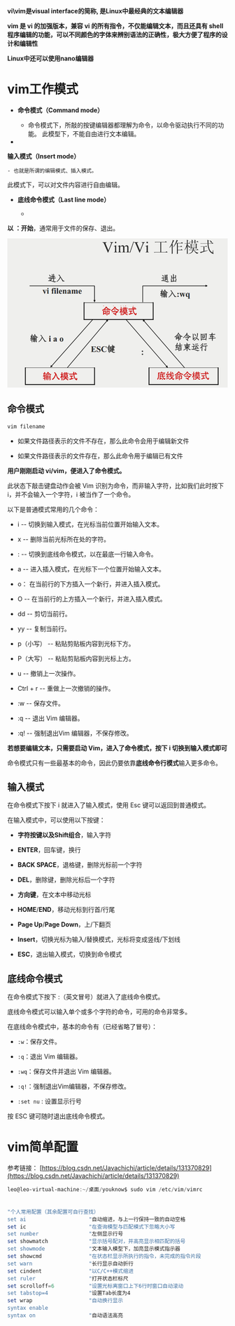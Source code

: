 
**vi\vim是visual interface的简称, 是Linux中最经典的文本编辑器**

**vim 是 vi 的加强版本，兼容 vi 的所有指令，不仅能编辑文本，而且还具有 shell 程序编辑的功能，可以不同颜色的字体来辨别语法的正确性，极大方便了程序的设计和编辑性**



**Linux中还可以使用nano编辑器**

# vim工作模式

- **命令模式（Command mode）**

    - 命令模式下，所敲的按键编辑器都理解为命令，以命令驱动执行不同的功能。
此模型下，不能自由进行文本编辑。

- 
**输入模式（Insert mode）**

    - 也就是所谓的编辑模式、插入模式。
此模式下，可以对文件内容进行自由编辑。

- **底线命令模式（Last line mode）**

    - 
**以  ：开始**，通常用于文件的保存、退出。

![image.png](vim编辑器/image.png)

## 命令模式

```PowerShell
vim filename
```

- 如果文件路径表示的文件不存在，那么此命令会用于编辑新文件

- 如果文件路径表示的文件存在，那么此命令用于编辑已有文件

**用户刚刚启动 vi/vim，便进入了命令模式。**

此状态下敲击键盘动作会被 Vim 识别为命令，而非输入字符，比如我们此时按下 i，并不会输入一个字符，i 被当作了一个命令。

以下是普通模式常用的几个命令：

- i                 -- 切换到输入模式，在光标当前位置开始输入文本。

- x                -- 删除当前光标所在处的字符。

- :                 -- 切换到底线命令模式，以在最底一行输入命令。

- a                -- 进入插入模式，在光标下一个位置开始输入文本。

- o：                在当前行的下方插入一个新行，并进入插入模式。

- O                -- 在当前行的上方插入一个新行，并进入插入模式。

- dd              -- 剪切当前行。

- yy               -- 复制当前行。

- p（小写）   -- 粘贴剪贴板内容到光标下方。

- P（大写）   -- 粘贴剪贴板内容到光标上方。

- u                -- 撤销上一次操作。

- Ctrl + r       -- 重做上一次撤销的操作。

- :w               -- 保存文件。

- :q               -- 退出 Vim 编辑器。

- :q!              -- 强制退出Vim 编辑器，不保存修改。

**若想要编辑文本，只需要启动 Vim，进入了命令模式，按下 i 切换到输入模式即可**

命令模式只有一些最基本的命令，因此仍要依靠**底线命令行模式**输入更多命令。

## 输入模式

在命令模式下按下 i 就进入了输入模式，使用 Esc 键可以返回到普通模式。

在输入模式中，可以使用以下按键：

- **字符按键以及Shift组合**，输入字符

- **ENTER**，回车键，换行

- **BACK SPACE**，退格键，删除光标前一个字符

- **DEL**，删除键，删除光标后一个字符

- **方向键**，在文本中移动光标

- **HOME**/**END**，移动光标到行首/行尾

- **Page Up**/**Page Down**，上/下翻页

- **Insert**，切换光标为输入/替换模式，光标将变成竖线/下划线

- **ESC**，退出输入模式，切换到命令模式

## 底线命令模式

在命令模式下按下 :（英文冒号）就进入了底线命令模式。

底线命令模式可以输入单个或多个字符的命令，可用的命令非常多。

在底线命令模式中，基本的命令有（已经省略了冒号）：

- `:w`：保存文件。

- `:q`：退出 Vim 编辑器。

- `:wq`：保存文件并退出 Vim 编辑器。

- `:q!`：强制退出Vim编辑器，不保存修改。

- `:set nu` : 设置显示行号

按 ESC 键可随时退出底线命令模式。

# vim简单配置

参考链接： [https://blog.csdn.net/Javachichi/article/details/131370829](https://blog.csdn.net/Javachichi/article/details/131370829)

```PowerShell
leo@leo-virtual-machine:~/桌面/youknow$ sudo vim /etc/vim/vimrc


"个人常用配置（其余配置可自行查找）
set ai                    "自动缩进，与上一行保持一致的自动空格
set ic                    "在查询模型与匹配模式下忽略大小写
set number                "左侧显示行号
set showmatch             "显示括号配对，并高亮显示相匹配的括号
set showmode              "文本输入模型下，加亮显示模式指示器
set showcmd               "在状态栏显示所执行的指令，未完成的指令片段
set warn                  "长行显示自动折行
set cindent               "以C/C++模式缩进
set ruler                 "打开状态栏标尺
set scrolloff=6           "设置光标离窗口上下6行时窗口自动滚动
set tabstop=4             "设置Tab长度为4
set wrap                  "自动换行显示
syntax enable
syntax on                 "自动语法高亮
```






